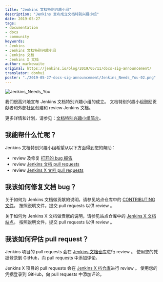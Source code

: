 ```yaml
---
title: "Jenkins 文档特别兴趣小组"
description: "Jenkins 宣布成立文档特别兴趣小组"
date: 2019-05-27
tags:
- documentation
- docs
- community
keywords:
- Jenkins
- Jenkins 文档特别兴趣小组
- Jenkins 文档
- Jenkins X 文档
author: markewaite
original: https://jenkins.io/blog/2019/05/11/docs-sig-announcement/
translator: donhui
poster: "./2019-05-27-docs-sig-announcement/Jenkins_Needs_You-02.png"
---
```


![Jenkins_Needs_You](Jenkins_Needs_You-02.png)

我们很高兴地宣布 Jenkins 文档特别兴趣小组的成立。
文档特别兴趣小组鼓励贡献者和外部社区创建和 review Jenkins 文档。

更多详情和计划，请参见：[文档特别兴趣小组简介](https://jenkins.io/sigs/docs/)。

## 我能帮什么忙呢？

Jenkins 文档特别兴趣小组希望从以下方面得到您的帮助：

* review 及修复 [打开的 bug 报告](https://issues.jenkins-ci.org/issues/?jql=project%20%3D%20%22Jenkins%20Website%22%20AND%20status%20!%3D%20Done)
* review [Jenkins 文档 pull requests](https://github.com/jenkins-infra/jenkins.io/pulls)
* review [Jenkins X 文档 pull requests](https://github.com/jenkins-x/jx-docs/pulls)

## 我该如何修复文档 bug？

关于如何为 Jenkins 文档做贡献的说明，请参见站点仓库中的 [CONTRIBUTING 文件](https://github.com/jenkins-infra/jenkins.io/blob/master/CONTRIBUTING.adoc#getting-started)。
按照说明文件，提交 pull requests 以供 review 。

关于如何为 Jenkins X 文档做贡献的说明，请参见站点仓库中的 [Jenkins X 文档站点](https://jenkins-x.io/contribute/documentation/)。
按照说明文件，提交 pull requests 以供 review 。

## 我该如何评估 pull request？

Jenkins 项目的 pull requests 会在 [Jenkins 文档仓库](https://github.com/jenkins-infra/jenkins.io/pulls)进行 review 。
使用您的凭据登录到 GitHub，向 pull requests 中添加评论。

Jenkins X 项目的 pull requests 会在 [Jenkins X 档仓库](https://github.com/jenkins-x/jx-docs/pulls)进行 review 。
使用您的凭据登录到 GitHub，向 pull requests 中添加评论。
